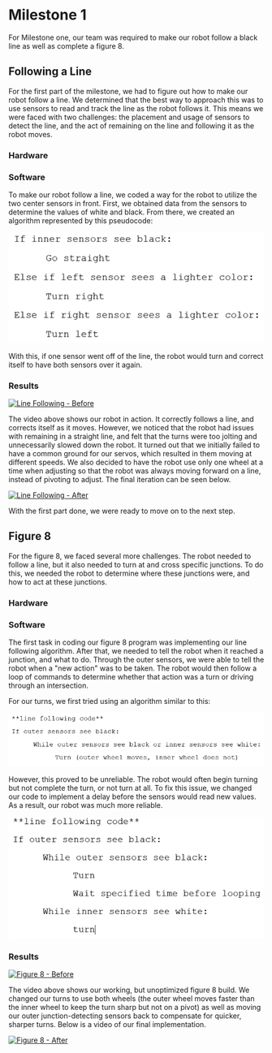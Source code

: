 # Milestone 1

For Milestone one, our team was required to make our robot follow a black line as well as complete a figure 8. 

## Following a Line

For the first part of the milestone, we had to figure out how to make our robot follow a line. We determined that the best way to approach this was to use sensors to read and track the line as the robot follows it. This means we were faced with two challenges: the placement and usage of sensors to detect the line, and the act of remaining on the line and following it as the robot moves.

### Hardware

### Software

To make our robot follow a line, we coded a way for the robot to utilize the two center sensors in front. First, we obtained data from the sensors to determine the values of white and black. From there, we created an algorithm represented by this pseudocode:

![Line Following Code](../images/linefollow.png "Line Following Code")

With this, if one sensor went off of the line, the robot would turn and correct itself to have both sensors over it again.

### Results

[![Line Following - Before](http://img.youtube.com/vi/RP49caLh4oo/0.jpg)](http://www.youtube.com/watch?v=RP49caLh4oo)

The video above shows our robot in action. It correctly follows a line, and corrects itself as it moves. However, we noticed that the robot had issues with remaining in a straight line, and felt that the turns were too jolting and unnecessarily slowed down the robot. It turned out that we initially failed to have a common ground for our servos, which resulted in them moving at different speeds. We also decided to have the robot use only one wheel at a time when adjusting so that the robot was always moving forward on a line, instead of pivoting to adjust. The final iteration can be seen below.

[![Line Following - After](http://img.youtube.com/vi/3n7LCLbF0UE/0.jpg)](http://www.youtube.com/watch?v=3n7LCLbF0UE)

With the first part done, we were ready to move on to the next step.

## Figure 8

For the figure 8, we faced several more challenges. The robot needed to follow a line, but it also needed to turn at and cross specific junctions. To do this, we needed the robot to determine where these junctions were, and how to act at these junctions.

### Hardware

### Software

The first task in coding our figure 8 program was implementing our line following algorithm. After that, we needed to tell the robot when it reached a junction, and what to do. Through the outer sensors, we were able to tell the robot when a "new action" was to be taken. The robot would then follow a loop of commands to determine whether that action was a turn or driving through an intersection.

For our turns, we first tried using an algorithm similar to this:

![Figure 8 - First Attempt](../images/figure81st.png "Figure 8 - First Attempt")

However, this proved to be unreliable. The robot would often begin turning but not complete the turn, or not turn at all. To fix this issue, we changed our code to implement a delay before the sensors would read new values. As a result, our robot was much more reliable.

![Figure 8 - Final](../images/figure8FINAL.png "Figure 8 - Final")

### Results

[![Figure 8 - Before](http://img.youtube.com/vi/FGEi17X3DoE/0.jpg)](http://www.youtube.com/watch?v=FGEi17X3DoE)

The video above shows our working, but unoptimized figure 8 build. We changed our turns to use both wheels (the outer wheel moves faster than the inner wheel to keep the turn sharp but not on a pivot) as well as moving our outer junction-detecting sensors back to compensate for quicker, sharper turns. Below is a video of our final implementation.

[![Figure 8 - After](http://img.youtube.com/vi/lCFXg24FKVM/0.jpg)](http://www.youtube.com/watch?v=lCFXg24FKVM)

